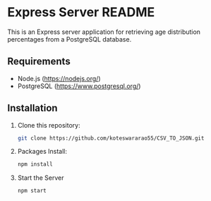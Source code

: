 # Express Server README

This is an Express server application for retrieving age distribution percentages from a PostgreSQL database.

## Requirements

- Node.js (https://nodejs.org/)
- PostgreSQL (https://www.postgresql.org/)

## Installation

1. Clone this repository:

   ```bash
   git clone https://github.com/koteswararao55/CSV_TO_JSON.git

2. Packages Install:

   ```bash
   npm install

3. Start the Server

   ```bash
   npm start

   